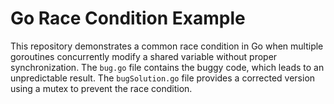 # Go Race Condition Example

This repository demonstrates a common race condition in Go when multiple goroutines concurrently modify a shared variable without proper synchronization. The `bug.go` file contains the buggy code, which leads to an unpredictable result.  The `bugSolution.go` file provides a corrected version using a mutex to prevent the race condition.
